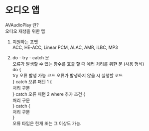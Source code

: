 # 오디오 앱
AVAudioPlay 란?  
오디오 재생을 위한 앱    
1. 지원하는 포멧  
ACC, HE-ACC, Linear PCM, ALAC, AMR, iLBC, MP3

2. do - try - catch 문   
오류가 발생할 수 있는 함수를 호출 할 때 에러 처리를 위한 문 
(사용 형식)     
do {    
    try 오류 발생 가능 코드 
    오류가 발생하지 않을 시 실행할 코드    
} catch 오류 패턴 1 {   
    처리 구문   
} catch 오류 패턴 2 where 추가 조건 {   
    처리 구문   
} catch {   
    처리 구문   
}   
오류 타입은 한개 또는 그 이상도 가능. 
